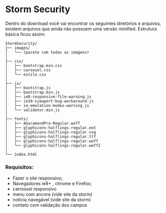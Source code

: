 # Storm Security

Dentro do download você vai encontrar os seguintes diretórios e arquivos, existem arquivos que ainda não possuem uma versão minified. Estrutura básica ficou assim:
```
StormSecurity/
├── images/
│   └── (pacote com todas as imagens)
│
├── css/
│   ├── bootstrap.min.css
│   ├── carousel.css
│   └── estilo.css
│
├── js/
│   ├── bootstrap.js
│   ├── bootstrap.min.js
│   ├── ie8-responsive-file-warning.js
│   ├── ie10-viewport-bug-workaround.js
│   ├── ie-emulation-modes-warning.js
│   └── validator.min.js
│
├── fonts/
│   ├── AGaramondPro-Regular.woff
│   ├── glyphicons-halflings-regular.eot
│   ├── glyphicons-halflings-regular.svg
│   ├── glyphicons-halflings-regular.ttf
│   ├── glyphicons-halflings-regular.woff
│   └── glyphicons-halflings-regular.woff2
│
└── index.html
```

### Requisitos:
- Fazer o site responsivo;
- Navegadores ie8+ , chrome e Firefox;
- carrossel responsivo
- menu com ancora (vide site da storm)
- noticia navegável (vide site da storm)
- contato com validação dos campos
